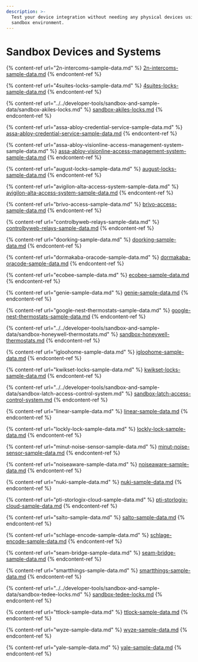 ```yaml
---
description: >-
  Test your device integration without needing any physical devices using a
  sandbox environment.
---
```


# Sandbox Devices and Systems

{% content-ref url="2n-intercoms-sample-data.md" %}
[2n-intercoms-sample-data.md](2n-intercoms-sample-data.md)
{% endcontent-ref %}

{% content-ref url="4suites-locks-sample-data.md" %}
[4suites-locks-sample-data.md](4suites-locks-sample-data.md)
{% endcontent-ref %}

{% content-ref url="../../developer-tools/sandbox-and-sample-data/sandbox-akiles-locks.md" %}
[sandbox-akiles-locks.md](../../developer-tools/sandbox-and-sample-data/sandbox-akiles-locks.md)
{% endcontent-ref %}

{% content-ref url="assa-abloy-credential-service-sample-data.md" %}
[assa-abloy-credential-service-sample-data.md](assa-abloy-credential-service-sample-data.md)
{% endcontent-ref %}

{% content-ref url="assa-abloy-visionline-access-management-system-sample-data.md" %}
[assa-abloy-visionline-access-management-system-sample-data.md](assa-abloy-visionline-access-management-system-sample-data.md)
{% endcontent-ref %}

{% content-ref url="august-locks-sample-data.md" %}
[august-locks-sample-data.md](august-locks-sample-data.md)
{% endcontent-ref %}

{% content-ref url="avigilon-alta-access-system-sample-data.md" %}
[avigilon-alta-access-system-sample-data.md](avigilon-alta-access-system-sample-data.md)
{% endcontent-ref %}

{% content-ref url="brivo-access-sample-data.md" %}
[brivo-access-sample-data.md](brivo-access-sample-data.md)
{% endcontent-ref %}

{% content-ref url="controlbyweb-relays-sample-data.md" %}
[controlbyweb-relays-sample-data.md](controlbyweb-relays-sample-data.md)
{% endcontent-ref %}

{% content-ref url="doorking-sample-data.md" %}
[doorking-sample-data.md](doorking-sample-data.md)
{% endcontent-ref %}

{% content-ref url="dormakaba-oracode-sample-data.md" %}
[dormakaba-oracode-sample-data.md](dormakaba-oracode-sample-data.md)
{% endcontent-ref %}

{% content-ref url="ecobee-sample-data.md" %}
[ecobee-sample-data.md](ecobee-sample-data.md)
{% endcontent-ref %}

{% content-ref url="genie-sample-data.md" %}
[genie-sample-data.md](genie-sample-data.md)
{% endcontent-ref %}

{% content-ref url="google-nest-thermostats-sample-data.md" %}
[google-nest-thermostats-sample-data.md](google-nest-thermostats-sample-data.md)
{% endcontent-ref %}

{% content-ref url="../../developer-tools/sandbox-and-sample-data/sandbox-honeywell-thermostats.md" %}
[sandbox-honeywell-thermostats.md](../../developer-tools/sandbox-and-sample-data/sandbox-honeywell-thermostats.md)
{% endcontent-ref %}

{% content-ref url="igloohome-sample-data.md" %}
[igloohome-sample-data.md](igloohome-sample-data.md)
{% endcontent-ref %}

{% content-ref url="kwikset-locks-sample-data.md" %}
[kwikset-locks-sample-data.md](kwikset-locks-sample-data.md)
{% endcontent-ref %}

{% content-ref url="../../developer-tools/sandbox-and-sample-data/sandbox-latch-access-control-system.md" %}
[sandbox-latch-access-control-system.md](../../developer-tools/sandbox-and-sample-data/sandbox-latch-access-control-system.md)
{% endcontent-ref %}

{% content-ref url="linear-sample-data.md" %}
[linear-sample-data.md](linear-sample-data.md)
{% endcontent-ref %}

{% content-ref url="lockly-lock-sample-data.md" %}
[lockly-lock-sample-data.md](lockly-lock-sample-data.md)
{% endcontent-ref %}

{% content-ref url="minut-noise-sensor-sample-data.md" %}
[minut-noise-sensor-sample-data.md](minut-noise-sensor-sample-data.md)
{% endcontent-ref %}

{% content-ref url="noiseaware-sample-data.md" %}
[noiseaware-sample-data.md](noiseaware-sample-data.md)
{% endcontent-ref %}

{% content-ref url="nuki-sample-data.md" %}
[nuki-sample-data.md](nuki-sample-data.md)
{% endcontent-ref %}

{% content-ref url="pti-storlogix-cloud-sample-data.md" %}
[pti-storlogix-cloud-sample-data.md](pti-storlogix-cloud-sample-data.md)
{% endcontent-ref %}

{% content-ref url="salto-sample-data.md" %}
[salto-sample-data.md](salto-sample-data.md)
{% endcontent-ref %}

{% content-ref url="schlage-encode-sample-data.md" %}
[schlage-encode-sample-data.md](schlage-encode-sample-data.md)
{% endcontent-ref %}

{% content-ref url="seam-bridge-sample-data.md" %}
[seam-bridge-sample-data.md](seam-bridge-sample-data.md)
{% endcontent-ref %}

{% content-ref url="smartthings-sample-data.md" %}
[smartthings-sample-data.md](smartthings-sample-data.md)
{% endcontent-ref %}

{% content-ref url="../../developer-tools/sandbox-and-sample-data/sandbox-tedee-locks.md" %}
[sandbox-tedee-locks.md](../../developer-tools/sandbox-and-sample-data/sandbox-tedee-locks.md)
{% endcontent-ref %}

{% content-ref url="ttlock-sample-data.md" %}
[ttlock-sample-data.md](ttlock-sample-data.md)
{% endcontent-ref %}

{% content-ref url="wyze-sample-data.md" %}
[wyze-sample-data.md](wyze-sample-data.md)
{% endcontent-ref %}

{% content-ref url="yale-sample-data.md" %}
[yale-sample-data.md](yale-sample-data.md)
{% endcontent-ref %}
